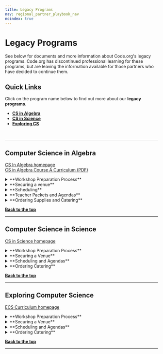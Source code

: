 ```yaml
---
title: Legacy Programs
nav: regional_partner_playbook_nav
noindex: true
---
```


<a id="top"></a>

# Legacy Programs

See below for documents and more information about Code.org's legacy programs.  Code.org has discontinued professional learning for these programs, but are leaving the information available for those partners who have decided to continue them.

## Quick Links


Click on the program name below to find out more about our **legacy programs**. <br/>

- **[CS in Algebra](#algebra)**<br/>
- **[CS in Science](#science)**<br/>
- **[Exploring CS](#ecs)**<br/>
<br/>


<a id="algebra"></a>
________________
## **Computer Science in Algebra**

[CS In Algebra homepage](https://code.org/curriculum/algebra)<br/>
[CS in Algebra Course A Curriculum (PDF)](https://curriculum.code.org/algebra/courseA.pdf)<br/>

<details>
  <summary>**Workshop Preparation Process**</summary>
  <p>

1. Setup your CS in Algebra workshop in the [Code.org Organizer Dashboard](/educate/professional-learning-partner/playbook/workshop-dashboard). **This should be done as soon as you know the workshop dates - please let us know if you are having any difficulties.*<br/>
2. Make sure ALL facilitators (veteran + facilitators in training) are added to the workshop **If you forget to add them, they will not get paid!*<br/>
*(Skip to step 4 if this is not a summer workshop)*
3. Send teachers their [accept email and information on how to setup a Code Studio account and access the Phase 1 online module](https://docs.google.com/document/d/1yC9BI2atOzosuFouuG70hRr6AmGfgT4EmjHByYSoamM/edit?usp=sharing).<br/>
4. If you haven’t already, reach out to your facilitators and introduce yourself and tell them a bit about your organization.<br/>
5. Send all teachers an [email](https://docs.google.com/document/d/1jXQ275B8tVhYieI2yFCIUqIiJ-dnK4ZPuO7YC2SMkhg/edit?usp=sharing) asking them to register for your workshop using the dashboard registration link.<br/>
6. Four weeks prior - order catering
7. Three to Four weeks prior (no later than 21 days) - [order your supplies](/educate/professional-learning-partner/playbook/ordering-supplies) from Mimeo. (Summer Workshops Only)
8. One and a half weeks prior - create a [facilitator 1-pager](/educate/professional-learning-partner/playbook/facilitator-support) and email it to your facilitators
9. Two days prior - make sure all your supplies have arrived
10. Day of the workshop
	 - Login to the workshop organizer dashboard to [“Start Workshop”](https://docs.google.com/document/d/1FEkjohxBfOkoSjPC0C3EvXztEf-kcocN8uk16WI2tlo/edit#bookmark=id.wmocqedffowl) and have teachers join it.
	- Decide if you or your facilitators take attendance.
	- Make sure all teachers are registered with a Teacher Account! If they have a Student Account, [follow these steps](https://docs.google.com/document/d/1FEkjohxBfOkoSjPC0C3EvXztEf-kcocN8uk16WI2tlo/edit#bookmark=id.chfy8viz3je8) to help them switch it.
	- If, Summer, send an email with your Phase 3 workshop registration links ([see this template](https://docs.google.com/document/d/1jXQ275B8tVhYieI2yFCIUqIiJ-dnK4ZPuO7YC2SMkhg/edit#heading=h.udcag7rgm3fg))
</p>
</details>

<details>
<summary>**Securing a venue**</summary>
  <p>
These guidelines explain the type of space your facilitators need to run a successful workshop and provide important tips to consider for logistics and teacher experience.  <br/>

| |Requirements and Suggestions|
|:-----|:-----------|
|**Location**|**Ask yourself these questions when searching for the the ideal location for your workshop.**<br/> - Central location: Is the location central to the spread of teachers attending? <br/>- Catering: Are there several options to order from within 20 miles? Is there an internal or preferred caterer for the venue?<br/> - Parking: Does parking cost anything? Will teachers need parking passes? Is the lot close to an entrance? *Tip: teachers are more likely to show up to the workshop when parking is free.* <br/> - Access: Will there be someone from the venue there to open the building, help with getting supplies to your room(s), and be available to help with technology as needed during the workshop?|
|**Rooms and <br/>Set Up**| Reservation time: <br/>Rooms need to be reserved from 7:30am to 4:30pm.<Br/><br/> General itinerary:<br/> 7:30 am - 8:00 am - facilitators arrive and set up room<br/>8:00 am - 8:30 am - teachers arrive, register & eat breakfast</br> 8:30 am - 12:00 pm - workshop time<br/> 12:00 pm - 1:00 pm - break for lunch<br/>1:00 pm - 4:00 pm - workshop time<br/>4:00 pm - 4:30 pm - facilitators clean up for the night<br/><br/>Rooms Needed:<br/>- One room for entire group<br/>- Breakout room to set up catering and for eating. Hallway space also works. We recommend doing this to avoid interrupting the session by setting up food in the room.<br/>- Wall space for hanging poster sized paper with blue painter's tape<br/>- Space to store supplies overnight: We recommend asking your venue if supplies and posters can be left in the room and locked up overnight to avoid having to pack everything up each day.<br/><br/>Table set up and Seating:<br/>- Classroom style seating with tables that can seat pairs.|
|**Technology <br/>Requirements**| - Projector and screen<br/> - Power outlets and extension cords<br/> - Wifi that can support access by all participants (4 MB/s minimum, 8 MB/s is ideal.)<br/> |
|**Logistical and Facilitator One Pager Information**|- Physical Address of Workshop<br/>- Address to ship supplies (If needed)<br/> - Map of the Campus and/or building to help teachers find the room. Driving instructions should be provded to teachers. This can be done via Google Maps or Bing Maps.<br/> - Wifi strength, name and password. All participants will need to be on the network at the same time with no lag.<br/> - Arrangments for Access: You should make arrangements with your venue contact to give you access to the building and help you locate supplies.|
</p>
</details>

<details>
  <summary>**Scheduling**</summary>
  <p>
Phase 3 is best held in early October prior to when order of operations and early math take place in the classroom, which are the concepts that CS in Algebra Course A integrate into.
</p>
</details>

<details>
  <summary>**Teacher Packets and Agendas**</summary>
  <p>

- [Teacher Workbook](https://code.org/curriculum/docs/algebra/CSinACourseA.pdf) - Packet to print for each teacher attending the summer workshop.
- [Facilitator Agendas](https://docs.google.com/spreadsheets/d/13w__s1bC2bjum6_L8vxhlQ5Cd_Ai11Qp2YNzV3CVAvE/edit#gid=850221216) - Agendas to guide the facilitators.
- [Facilitator Slide Deck for Summer Workshop](https://docs.google.com/presentation/d/1Pmry84StvBFTQiN6ydgFQCA7wDd61NUvy2NBWT3wFAY/edit#) - Slide deck facilitators should use for the summer workshop.
</p>
</details>

<details>
  <summary>**Ordering Supplies and Catering**</summary>
  <p>
**Supplies**

- 1 Workbook per teacher
- 1 pack of poster paper
- 2 stickies pads per table
- 1 pack of markers per table
<br/>
**Catering**
For multi-day events like summer workshops, provide a heartier breakfast to get teachers through the day, ideally breakfast sandwiches or a hot buffet, with juice and coffee service. In addition, the lunch option should vary from day to day.<br/>

Always accommodate vegetarian needs, roughly ⅓ of the order. In communications to teachers and workshop attendees ask that if they have special dietary restrictions that they plan accordingly. It’s very difficult to plan for every need, and is often more expensive.<br/><br/>
</p>
</details>

[**Back to the top**](#top)
<br/>

________________
<a id="science"></a>

## **Computer Science in Science**

[CS in Science homepage](https://code.org/curriculum/science)

<details>
<summary>**Workshop Preparation Process**</summary>
  <p>

1. Setup your CS in Science workshop in the [Code.org Organizer Dashboard](/educate/professional-learning-partner/playbook/workshop-dashboard). **This should be done as soon as you know the workshop dates - please let us know if you are having any difficulties.*<br/>
2. Make sure ALL facilitators (veteran + facilitators in training) are added to the workshop **If you forget to add them, they will not get paid!*<br/>
*(Skip to step 4 if this is not a summer workshop)*
3. Send teachers their [accept email and information on how to setup a Code Studio account and access the Phase 1 online module](https://docs.google.com/document/d/1yC9BI2atOzosuFouuG70hRr6AmGfgT4EmjHByYSoamM/edit?usp=sharing).<br/>
4. If you haven’t already, reach out to your facilitators and introduce yourself and tell them a bit about your organization.<br/>
5. Send all teachers an [email](https://docs.google.com/document/d/1jXQ275B8tVhYieI2yFCIUqIiJ-dnK4ZPuO7YC2SMkhg/edit?usp=sharing) for their program asking them to register for your workshop using the dashboard registration link.<br/>
6. Four weeks prior - order catering
7. Three to Four weeks prior (no later than 21 days) - [order your supplies](/educate/professional-learning-partner/playbook/ordering-supplies) from Mimeo. (Summer Workshop Only)
8. One and a half weeks prior - create a [facilitator 1-pager](/educate/professional-learning-partner/playbook/facilitator-support) and email it to your facilitators
9. Two days prior - make sure all your supplies have arrived10. Day of the workshop
	 - Login to the workshop organizer dashboard to [“Start Workshop”](https://docs.google.com/document/d/1FEkjohxBfOkoSjPC0C3EvXztEf-kcocN8uk16WI2tlo/edit#bookmark=id.wmocqedffowl) and have teachers join it.
	- Decide if you or your facilitators take attendance.
	- Make sure all teachers are registered with a Teacher Account! If they have a Student Account, [follow these steps](https://docs.google.com/document/d/1FEkjohxBfOkoSjPC0C3EvXztEf-kcocN8uk16WI2tlo/edit#bookmark=id.chfy8viz3je8) to help them switch it.
	- If Summer, send an email with your Phase 3 workshop registration links ([see this template](https://docs.google.com/document/d/1jXQ275B8tVhYieI2yFCIUqIiJ-dnK4ZPuO7YC2SMkhg/edit#heading=h.udcag7rgm3fg))
</p>
</details>

<details>
<summary>**Securing a Venue**</summary>
  <p>
These guidelines explain the type of space your facilitators need to run a successful workshop and provide important tips to consider for logistics and teacher experience.<br/>

| |Requirements and Suggestions|
|:-----|:-----------|
|**Location**|**Ask yourself these questions when searching for the the ideal location for your workshop.**<br/> - Central location: Is the location central to the spread of teachers attending? <br/>- Catering: Are there several options to order from within 20 miles? Is there an internal or preferred caterer for the venue?<br/> - Parking: Does parking cost anything? Will teachers need parking passes? Is the lot close to an entrance? *Tip: teachers are more likely to show up to the workshop when parking is free.* <br/> - Access: Will there be someone from the venue there to open the building, help with getting supplies to your room(s), and be available to help with technology as needed during the workshop?|
|**Rooms and <br/>Set Up**| Reservation time: <br/>Rooms need to be reserved from 7:30am to 4:30pm.<Br/><br/> General itinerary:<br/> 7:30 am - 8:00 am - facilitators arrive and set up room<br/>8:00 am - 8:30 am - teachers arrive, register & eat breakfast</br> 8:30 am - 12:00 pm - workshop time<br/> 12:00 pm - 1:00 pm - break for lunch<br/>1:00 pm - 4:00 pm - workshop time<br/>4:00 pm - 4:30 pm - facilitators clean up for the night <br/><br/>Rooms Needed:<br/>- One room for entire group<br/>- Breakout room to set up catering and for eating. Hallway space also works. We recommend doing this to avoid interrupting the session by setting up food in the room.<br/>- Wall space for hanging poster sized paper with blue painter's tape<br/>- Space to store supplies overnight: We recommend asking your venue if supplies and posters can be left in the room and locked up overnight to avoid having to pack everything up each day.<br/><br/>Table set up and Seating:<br/>- Classroom style seating with tables that can seat pairs.|
|**Technology <br/>Requirements**| - Projector and screen<br/> - Power outlets and extension cords<br/> - Wifi that can support access by all participants (4 MB/s minimum, 8 MB/s is ideal.)<br/> |
|**Logistical and Facilitator One Pager Information**|- Physical Address of Workshop<br/>- Address to ship supplies (If needed)<br/> - Map of the Campus and/or building to help teachers find the room. Driving instructions should be provded to teachers. This can be done via Google Maps or Bing Maps.<br/> - Wifi strength, name and password. All participants will need to be on the network at the same time with no lag.<br/> - Arrangments for Access: You should make arrangements with your venue contact to give you access to the building and help you locate supplies.|
</p>
</details>

<details>
<summary>
**Scheduling and Agendas**</summary>
  <p>
**When Workshops Should be Held**<br/>

- Session A should be held 1-2 months after school starts.
- Session B should be held second semester in the February/March timeframe.

**Example Workshop Agendas**<br/>

- Phase 2: Summer Study- More details coming soon!<br/>
- Phase 3: Academic Year Development<br/>
	- [Session A](/files/science-p3a-agenda.pdf)<br/>
	- [Session B](/files/science-p3b-agenda.pdf)<br/>

</p>
</details>

<details>
<summary>
**Ordering Catering**</summary>
  <p>

For multi-day events like summer workshops, provide a heartier breakfast to get teachers through the day, ideally breakfast sandwiches or a hot buffet, with juice and coffee service. In addition, the lunch option should vary from day to day.<br/>

Always accommodate vegetarian needs, roughly ⅓ of the order. In communications to teachers and workshop attendees ask that if they have special dietary restrictions that they plan accordingly. It’s very difficult to plan for every need, and is often more expensive.<br/><br/>
</p>
</details>

[**Back to the top**](#top)
<br/>

________________
<a id="ecs"></a>

## **Exploring Computer Science**
[ECS Curriculum homepage](http://www.exploringcs.org/for-teachers-districts/curriculum)

<details>
  <summary>**Workshop Preparation Process**</summary>
  <p>

1. Setup your ECS workshops in the [Code.org Organizer Dashboard](/educate/professional-learning-partner/playbook/workshop-dashboard). **This should be done as soon as you know the workshop dates - please let us know if you are having any difficulties.*<br/>
2. Make sure ALL facilitators (veteran + facilitators in training) are added to the workshop. **If you forget to add them, they will not get paid!*<br/>
3. If you haven’t already, reach out to your facilitators and introduce yourself and tell them a bit about your organization. <br/>
4. *For Summer Workshops*: if you are CodeVA, DePaul, Nextech or Utah send all teachers [an email](https://docs.google.com/document/d/1jXQ275B8tVhYieI2yFCIUqIiJ-dnK4ZPuO7YC2SMkhg/edit#heading=h.qz8c6xpaktl) asking them to register for your workshop using the dashboard registration link. Code.org will send this email on behalf of everyone else.<br/>
	*For Academic Year Workshops*: all organizations should send [an email](https://docs.google.com/document/d/1jXQ275B8tVhYieI2yFCIUqIiJ-dnK4ZPuO7YC2SMkhg/edit#heading=h.qz8c6xpaktl) asking teachers to register for your workshop using the dashboard registration link.
6. Four weeks prior - order catering<br/>
7. Three to four weeks prior (no later than 14 days) - [order your supplies from Mimeo](/educate/professional-learning-partner/playbook/ordering-supplies).<br/>
8. One and a half weeks prior - [create a facilitator 1-pager](/educate/professional-learning-partner/playbook/facilitator-support) and email it to your facilitators<br/>
9. Two days prior - make sure all your supplies have arrived<br/>
10. Day of the workshop - decide if you or your facilitators take attendance, if summer, send [an email](https://docs.google.com/document/d/1jXQ275B8tVhYieI2yFCIUqIiJ-dnK4ZPuO7YC2SMkhg/edit#heading=h.qz8c6xpaktl) with your Phase 3 workshop registration links (see this template)<br/>
</p>
</details>

<details>
  <summary>**Securing a Venue**</summary>
  <p>
These guidelines explain the type of space your facilitators need to run a successful workshop and provide important tips to consider for logistics and teacher experience.  <br/>

| |Requirements and Suggestions|
|:-----|:-----------|
|**Location**|**Ask yourself these questions when searching for the the ideal location for your workshop.**<br/> - Central location: Is the location central to the spread of teachers attending? <br/>- Catering: Are there several options to order from within 20 miles? Is there an internal or preferred caterer for the venue?<br/> - Parking: Does parking cost anything? Will teachers need parking passes? Is the lot close to an entrance? *Tip: teachers are more likely to show up to the workshop when parking is free.* <br/> - Access: Will there be someone from the venue there to open the building, help with getting supplies to your room(s), and be available to help with technology as needed during the workshop?|
|**Rooms and <br/>Set Up**|Reservation time: <br/>Rooms need to be reserved from 7:30 am to 4:30 pm (M-Th) and 7:30 am to 2:30 pm (F).<Br/><br/> General itinerary:<br/> 7:30 am - 8:30 am - facilitators arrive and set up room<br/>8:30 am - 9:00 am - teachers arrive, register & eat breakfast</br> 9:00 am - 12:00 pm - workshop time<br/> 12:00 pm - 1:00 pm - break for lunch<br/>1:00 pm - 3:30 pm - workshop time<br/>3:30 pm - 4:30 pm - facilitators clean up for the night<br/>Note: ECS workshops end at 1:30 pm on Fridays.<br/><br/>Rooms Needed:<br/>- One room for entire group<br/>- Breakout room to set up catering and for eating. Hallway space also works. We want to avoid interrupting the session by setting up food in the room.<br/>- Wall space for hanging poster sized paper with Blue painter's tape<br/><br/>Seating<br/>- Pods of 4 people for the size of the group. We recommend 8 pods.|
|**Technology <br/>Requirements**| - Projector and screen<br/> - Power outlets and extension cords<br/> - Wifi that can support access by all participants (4 MB/s minimum, 8 MB/s is ideal.)<br/> |
|**Logistical and Facilitator One Pager Information**|- Physical Address of Workshop<br/>- Address to ship supplies (If needed)<br/> - Map of the Campus and/or building to help teachers find the room. Driving instructions should be provded to teachers. This can be done via Google Maps or Bing Maps.<br/> - Wifi strength, name and password. All participants will need to be on the network at the same time with no lag.<br/> - Arrangments for Access: You should make arrangements with your venue contact to give you access to the building and help you locate supplies.<br/>
</p>
</details>

<details>
  <summary>**Scheduling and Agendas**</summary>
  <p>
**When Workshops Should be Held**<br/>

* Workshop 1 = unit 3
	* 6-8 weeks into school
	* You need to balance the content (unit 3) with the ability to check in on how it’s going with building classroom culture.
* Workshop 2 = unit 4
	* Close to the end of first semester
* Workshop 3 = unit 5
	* First few weeks of second semester
* Workshop 4 = unit 6
	* After spring break
	* This workshop is about robotics - make sure you poll teachers in advance to find out how many will be teaching this unit and if alternate options should be offered.<br/>

**Example PD agendas**<br/>

- [Phase 2: Summer Workshop](/files/ecs-p2-agenda.pdf)<br/>
- Phase 3: Academic Year Development<br/>
	- [Session A](/files/ecs-p3a-agenda.pdf)<br/>
	- [Session B](/files/ecs-p3b-agenda.pdf)<Br/>
	- [Session C](/files/ecs-p3c-agenda.pdf)<br/>
	- [Session D](/files/ecs-p3d-agenda.pdf)<br/>
 </p>
</details>

<details>
  <summary>**Ordering Catering**</summary>
  <p>

For multi-day events like summer workshops, provide a heartier breakfast to get teachers through the day, ideally breakfast sandwiches or a hot buffet, with juice and coffee service. In addition, the lunch option should vary from day to day.<br/>

Always accommodate vegetarian needs, roughly ⅓ of the order. In communications to teachers and workshop attendees ask that if they have special dietary restrictions that they plan accordingly. It’s very difficult to plan for every need, and is often more expensive.<br/><br/>
</p>
</details>

[**Back to the top**](#top)
<br/>

________________
